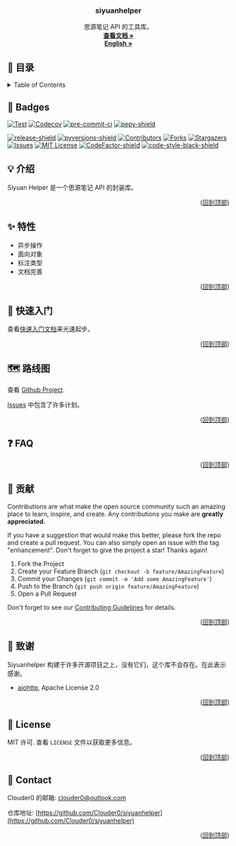 <div id="top"></div>

<h3 align="center">siyuanhelper</h3>
  <p align="center">
    思源笔记 API 的工具库。
    <br />
    <a href="https://clouder0.github.io/siyuanhelper/zh/"><strong>查看文档 »</strong></a>
    <br />
    <a href="https://github.com/Clouder0/siyuanhelper/blob/main/README.md/"><strong>English »</strong></a>
  </p>
</div>

## 📜 目录

<details><summary>Table of Contents</summary>

- [🌟 Badges](#🌟-badges)
- [💡 介绍](#💡-介绍)
- [✨ 特性](#✨-特性)
- [🎏 快速入门](#🎏-快速入门)
- [🗺️ 路线图](#🗺️-路线图)
- [❓ Faq](#❓-faq)
- [💌 贡献](#💌-贡献)
- [🙏 致谢](#🙏-致谢)
- [📖 许可](#📖-许可)
- [📧 联系](#📧-联系)

</details>

## 🌟 Badges

[![Test][github-action-test-shield]][github-action-test-url]
[![Codecov][codecov-shield]][codecov-url]
[![pre-commit-ci][pre-commit-ci-shield]][pre-commit-ci-url]
[![pepy-shield]][pepy-url]

[![release-shield]][release-url]
[![pyversions-shield]][pyversions-url]
[![Contributors][contributors-shield]][contributors-url]
[![Forks][forks-shield]][forks-url]
[![Stargazers][stars-shield]][stars-url]
[![Issues][issues-shield]][issues-url]
[![MIT License][license-shield]][license-url]
[![CodeFactor-shield]][CodeFactor-url]
[![code-style-black-shield]][code-style-black-url]

## 💡 介绍

Siyuan Helper 是一个思源笔记 API 的封装库。

<p align="right">(<a href="#top">回到顶部</a>)</p>

## ✨ 特性

- 异步操作
- 面向对象
- 标注类型
- 文档完善

<p align="right">(<a href="#top">回到顶部</a>)</p>

## 🎏 快速入门

查看[快速入门文档](https://clouder0.github.io/siyuanhelper/zh/quickstart/)来光速起步。

<p align="right">(<a href="#top">回到顶部</a>)</p>

## 🗺️ 路线图

查看 [Github Project](https://github.com/Clouder0/siyuanhelper/projects/1).

[Issues](https://github.com/Clouder0/siyuanhelper/issues) 中包含了许多计划。

<p align="right">(<a href="#top">回到顶部</a>)</p>

## ❓ FAQ

<p align="right">(<a href="#top">回到顶部</a>)</p>

## 💌 贡献

Contributions are what make the open source community such an amazing place to learn, inspire, and create. Any contributions you make are **greatly appreciated**.

If you have a suggestion that would make this better, please fork the repo and create a pull request. You can also simply open an issue with the tag "enhancement".
Don't forget to give the project a star! Thanks again!

1. Fork the Project
2. Create your Feature Branch (`git checkout -b feature/AmazingFeature`)
3. Commit your Changes (`git commit -m 'Add some AmazingFeature'`)
4. Push to the Branch (`git push origin feature/AmazingFeature`)
5. Open a Pull Request

Don't forget to see our [Contributing Guidelines](https://github.com/Clouder0/siyuanhelper/blob/main/CONTRIBUTING.md) for details.

<p align="right">(<a href="#top">回到顶部</a>)</p>

## 🙏 致谢

Siyuanhelper 构建于许多开源项目之上，没有它们，这个库不会存在。在此表示感谢。

- [aiohttp](https://github.com/aio-libs/aiohttp), Apache License 2.0

<p align="right">(<a href="#top">回到顶部</a>)</p>

## 📖 License

MIT 许可. 查看 `LICENSE` 文件以获取更多信息。

<p align="right">(<a href="#top">回到顶部</a>)</p>

## 📧 Contact

Clouder0 的邮箱: clouder0@outlook.com

仓库地址: [https://github.com/Clouder0/siyuanhelper](https://github.com/Clouder0/siyuanhelper)

<p align="right">(<a href="#top">回到顶部</a>)</p>

<!-- MARKDOWN LINKS & IMAGES -->
<!-- https://www.markdownguide.org/basic-syntax/#reference-style-links -->
[contributors-shield]: https://img.shields.io/github/contributors/Clouder0/siyuanhelper.svg?style=for-the-badge
[contributors-url]: https://github.com/Clouder0/siyuanhelper/graphs/contributors
[forks-shield]: https://img.shields.io/github/forks/Clouder0/siyuanhelper.svg?style=for-the-badge
[forks-url]: https://github.com/Clouder0/siyuanhelper/network/members
[stars-shield]: https://img.shields.io/github/stars/Clouder0/siyuanhelper.svg?style=for-the-badge
[stars-url]: https://github.com/Clouder0/siyuanhelper/stargazers
[issues-shield]: https://img.shields.io/github/issues/Clouder0/siyuanhelper.svg?style=for-the-badge
[issues-url]: https://github.com/Clouder0/siyuanhelper/issues
[license-shield]: https://img.shields.io/github/license/Clouder0/siyuanhelper.svg?style=for-the-badge
[license-url]: https://github.com/Clouder0/siyuanhelper/blob/main/LICENSE
[github-action-test-shield]: https://github.com/Clouder0/siyuanhelper/actions/workflows/test.yml/badge.svg?branch=main
[github-action-test-url]: https://github.com/Clouder0/siyuanhelper/actions/workflows/test.yml
[codecov-shield]:https://codecov.io/gh/Clouder0/siyuanhelper/branch/main/graph/badge.svg?token=D2XT099AFB
[codecov-url]: https://codecov.io/gh/Clouder0/siyuanhelper
[pre-commit-ci-shield]: https://results.pre-commit.ci/badge/github/Clouder0/siyuanhelper/main.svg
[pre-commit-ci-url]: https://results.pre-commit.ci/latest/github/Clouder0/siyuanhelper/main
[code-style-black-shield]: https://img.shields.io/badge/code%20style-black-000000.svg?style=for-the-badge
[code-style-black-url]: https://github.com/psf/black
[pyversions-shield]: https://img.shields.io/pypi/pyversions/siyuanhelper.svg?style=for-the-badge
[pyversions-url]: https://pypi.org/project/siyuanhelper/
[release-shield]: https://img.shields.io/github/release/Clouder0/siyuanhelper.svg?style=for-the-badge
[release-url]: https://github.com/Clouder0/siyuanhelper/releases
[CodeFactor-shield]: https://www.codefactor.io/repository/github/clouder0/siyuanhelper/badge/main?style=for-the-badge
[CodeFactor-url]: https://www.codefactor.io/repository/github/clouder0/siyuanhelper/overview/main
[pepy-shield]: https://static.pepy.tech/personalized-badge/siyuanhelper?period=total&units=international_system&left_color=grey&right_color=brightgreen&left_text=Downloads
[pepy-url]: https://pepy.tech/project/siyuanhelper
